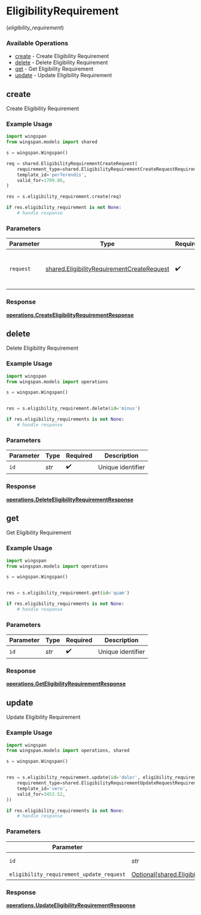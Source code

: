# EligibilityRequirement
(*eligibility_requirement*)

### Available Operations

* [create](#create) - Create Eligibility Requirement
* [delete](#delete) - Delete Eligibility Requirement
* [get](#get) - Get Eligibility Requirement
* [update](#update) - Update Eligibility Requirement

## create

Create Eligibility Requirement

### Example Usage

```python
import wingspan
from wingspan.models import shared

s = wingspan.Wingspan()

req = shared.EligibilityRequirementCreateRequest(
    requirement_type=shared.EligibilityRequirementCreateRequestRequirementType.SIGNATURE,
    template_id='perferendis',
    valid_for=1709.86,
)

res = s.eligibility_requirement.create(req)

if res.eligibility_requirement is not None:
    # handle response
```

### Parameters

| Parameter                                                                                                | Type                                                                                                     | Required                                                                                                 | Description                                                                                              |
| -------------------------------------------------------------------------------------------------------- | -------------------------------------------------------------------------------------------------------- | -------------------------------------------------------------------------------------------------------- | -------------------------------------------------------------------------------------------------------- |
| `request`                                                                                                | [shared.EligibilityRequirementCreateRequest](../../models/shared/eligibilityrequirementcreaterequest.md) | :heavy_check_mark:                                                                                       | The request object to use for the request.                                                               |


### Response

**[operations.CreateEligibilityRequirementResponse](../../models/operations/createeligibilityrequirementresponse.md)**


## delete

Delete Eligibility Requirement

### Example Usage

```python
import wingspan
from wingspan.models import operations

s = wingspan.Wingspan()


res = s.eligibility_requirement.delete(id='minus')

if res.eligibility_requirements is not None:
    # handle response
```

### Parameters

| Parameter          | Type               | Required           | Description        |
| ------------------ | ------------------ | ------------------ | ------------------ |
| `id`               | *str*              | :heavy_check_mark: | Unique identifier  |


### Response

**[operations.DeleteEligibilityRequirementResponse](../../models/operations/deleteeligibilityrequirementresponse.md)**


## get

Get Eligibility Requirement

### Example Usage

```python
import wingspan
from wingspan.models import operations

s = wingspan.Wingspan()


res = s.eligibility_requirement.get(id='quam')

if res.eligibility_requirements is not None:
    # handle response
```

### Parameters

| Parameter          | Type               | Required           | Description        |
| ------------------ | ------------------ | ------------------ | ------------------ |
| `id`               | *str*              | :heavy_check_mark: | Unique identifier  |


### Response

**[operations.GetEligibilityRequirementResponse](../../models/operations/geteligibilityrequirementresponse.md)**


## update

Update Eligibility Requirement

### Example Usage

```python
import wingspan
from wingspan.models import operations, shared

s = wingspan.Wingspan()


res = s.eligibility_requirement.update(id='dolor', eligibility_requirement_update_request=shared.EligibilityRequirementUpdateRequest(
    requirement_type=shared.EligibilityRequirementUpdateRequestRequirementType.SIGNATURE,
    template_id='vero',
    valid_for=3453.52,
))

if res.eligibility_requirements is not None:
    # handle response
```

### Parameters

| Parameter                                                                                                          | Type                                                                                                               | Required                                                                                                           | Description                                                                                                        |
| ------------------------------------------------------------------------------------------------------------------ | ------------------------------------------------------------------------------------------------------------------ | ------------------------------------------------------------------------------------------------------------------ | ------------------------------------------------------------------------------------------------------------------ |
| `id`                                                                                                               | *str*                                                                                                              | :heavy_check_mark:                                                                                                 | Unique identifier                                                                                                  |
| `eligibility_requirement_update_request`                                                                           | [Optional[shared.EligibilityRequirementUpdateRequest]](../../models/shared/eligibilityrequirementupdaterequest.md) | :heavy_minus_sign:                                                                                                 | N/A                                                                                                                |


### Response

**[operations.UpdateEligibilityRequirementResponse](../../models/operations/updateeligibilityrequirementresponse.md)**

